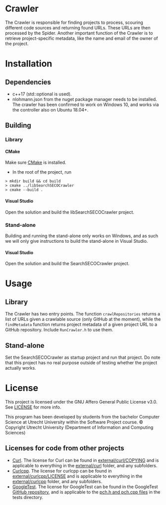 # Crawler

The Crawler is responsible for finding projects to process, scouring different code sources and returning found URLs. 
These URLs are then processed by the Spider. Another important function of the Crawler is to retrieve project-specific metadata, like the name and email of the owner of the project.

# Installation

## Dependencies
* c++17 (std::optional is used).
* nlohmann.json from the nuget package manager needs to be installed.
The crawler has been confirmed to work on Windows 10, and works via the controller also on Ubuntu 18.04+.

## Building

### Library

#### CMake
Make sure [CMake](https://cmake.org/download) is installed.
- In the root of the project, run
```
> mkdir build && cd build
> cmake ../libSearchSECOCrawler
> cmake --build .
```

#### Visual Studio
Open the solution and build the libSearchSECOCrawler project.

### Stand-alone
Building and running the stand-alone only works on Windows, and as such we will only give instructions to build the stand-alone in Visual Studio.

#### Visual Studio

Open the solution and build the SearchSECOCrawler project.

# Usage

## Library

The Crawler has two entry points. The function `crawlRepositories` returns a list of URLs given a crawlable source (only GitHub at the moment), 
while the `findMetadata` function returns project metadata of a given project URL to a GitHub repository. Include `RunCrawler.h` to use them.

## Stand-alone
Set the SearchSECOCrawler as startup project and run that project. Do note that this project has no real purpose outside of testing whether the project actually works.

# License

This project is licensed under the GNU Affero General Public License v3.0. See [LICENSE](LICENSE) for more info.

This program has been developed by students from the bachelor Computer Science at Utrecht University within the Software Project course.
© Copyright Utrecht University (Department of Information and Computing Sciences)

## Licenses for code from other projects
* [Curl](https://curl.se/). The license for Curl can be found in [external/curl/COPYING](external/curl/COPYING) and is applicable to everything in the [external/curl](external/curl) folder, and any subfolders.
* [Curlcpp](https://github.com/JosephP91/curlcpp). The license for curlcpp can be found in [external/curlcpp/LICENSE](external/curlcpp/LICENSE) and is applicable to everything in the [external/curlcpp](external/curlcpp) folder, and any subfolders.
* [GoogleTest](https://github.com/google/googletest). The license for GoogleTest can be found in the GoogleTest [GitHub repository](https://github.com/google/googletest/blob/355d57d90d9744c41ac7c99f1e960778f1c63040/LICENSE), and is applicable to the [pch.h and pch.cpp files](tests/) in the tests directory.
